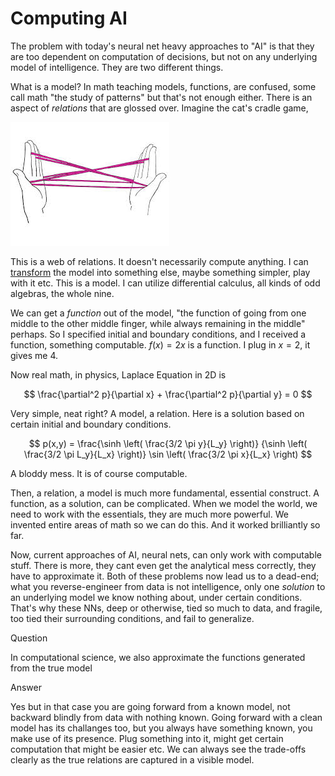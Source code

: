 # Computing AI

The problem with today's neural net heavy approaches to "AI" is that
they are too dependent on computation of decisions, but not on any
underlying model of intelligence. They are two different things.

What is a model? In math teaching models, functions, are confused,
some call math "the study of patterns" but that's not enough
either. There is an aspect of *relations* that are glossed over. Imagine
the cat's cradle game,

![](cradle1.jpeg)

This is a web of relations. It doesn't necessarily compute anything.
I can [transform](https://drive.google.com/uc?export=view&id=18Y1ZXPzI2nRrYyvjYNHiw7xG8cpWQNAU)
the model into something else, maybe something simpler, play with it etc.
This is a model. I can utilize differential calculus, all kinds of odd algebras,
the whole nine.

We can get a *function* out of the model, "the function of going from
one middle to the other middle finger, while always remaining in the
middle" perhaps. So I specified initial and boundary conditions, and I
received a function, something computable. $f(x)=2x$ is a function. I
plug in $x=2$, it gives me 4.

Now real math, in physics, Laplace Equation in 2D is

$$
\frac{\partial^2 p}{\partial x} + \frac{\partial^2 p}{\partial y}  = 0
$$

Very simple, neat right? A model, a relation. Here is a solution based
on certain initial and boundary conditions.

$$
p(x,y) =
\frac{\sinh \left( \frac{3/2 \pi y}{L_y}  \right)}
     {\sinh \left( \frac{3/2 \pi L_y}{L_x} \right)}
\sin \left( \frac{3/2 \pi x}{L_x}  \right)     
$$

A bloddy mess. It is of course computable.

Then, a relation, a model is much more fundamental, essential
construct. A function, as a solution, can be complicated. When we
model the world, we need to work with the essentials, they are much
more powerful. We invented entire areas of math so we can do this. And
it worked brilliantly so far.

Now, current approaches of AI, neural nets, can only work with
computable stuff. There is more, they cant even get the analytical
mess correctly, they have to approximate it. Both of these problems
now lead us to a dead-end; what you reverse-engineer from data is not
intelligence, only one *solution* to an underlying model we know
nothing about, under certain conditions. That's why these NNs, deep or
otherwise, tied so much to data, and fragile, too tied their
surrounding conditions, and fail to generalize.

Question

In computational science, we also approximate the functions generated from
the true model

Answer

Yes but in that case you are going forward from a known model, not
backward blindly from data with nothing known. Going forward with a
clean model has its challanges too, but you always have something
known, you make use of its presence. Plug something into it, might get
certain computation that might be easier etc. We can always see the
trade-offs clearly as the true relations are captured in a visible model.







